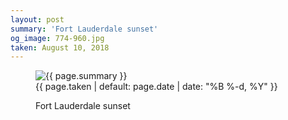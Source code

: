```yaml
---
layout: post
summary: 'Fort Lauderdale sunset'
og_image: 774-960.jpg
taken: August 10, 2018
---
```


<figure class="post" data-src="{{ site.assets_url }}/{{ page.og_image }}">
<img alt="{{ page.summary }}" sizes="(min-width: 700px) 50vw, calc(100vw - 2rem)" src="{{ site.assets_url }}/774-480.jpg" srcset="{{ site.assets_url }}/774-240.jpg 240w, {{ site.assets_url }}/774-480.jpg 480w, {{ site.assets_url }}/774-720.jpg 720w, {{ site.assets_url }}/774-960.jpg 960w"/>
<figcaption>
<time>{{ page.taken | default: page.date | date: "%B %-d, %Y" }}</time>
<p>Fort Lauderdale sunset</p>
</figcaption>
</figure>
